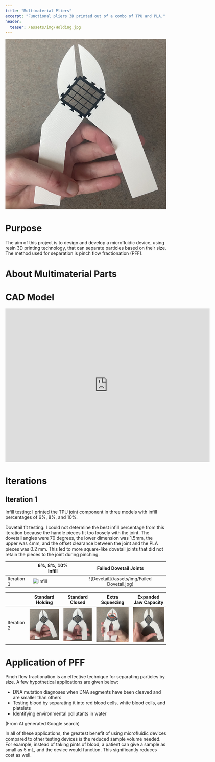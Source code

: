 ```yaml
---
title: "Multimaterial Pliers"
excerpt: "Functional pliers 3D printed out of a combo of TPU and PLA."
header:
  teaser: /assets/img/Holding.jpg
---
```

![Iteration1](/assets/img/Holding.jpg)   

# Purpose

The aim of this project is to design and develop a microfluidic device, using resin 3D printing technology, that can separate particles based on their size. The method used for separation is pinch flow fractionation (PFF).


# About Multimaterial Parts




# CAD Model
<iframe src="https://vanderbilt643.autodesk360.com/shares/public/SH286ddQT78850c0d8a4c3ec97dd392138ce?mode=embed" width="640" height="480" allowfullscreen="true" webkitallowfullscreen="true" mozallowfullscreen="true"  frameborder="0"></iframe>

# Iterations

## Iteration 1

Infill testing: I printed the TPU joint component in three models with infill percentages of 6%, 8%, and 10%.

Dovetail fit testing: I could not determine the best infill percentage from this iteration because the handle pieces fit too loosely with the joint. The dovetail angles were 70 degrees, the lower dimension was 1.5mm, the upper was 4mm, and the offset clearance between the joint and the PLA pieces was 0.2 mm. This led to more square-like dovetail joints that did not retain the pieces to the joint during pinching.


|               | 6%, 8%, 10% Infill                | Failed Dovetail Joints                     |
| --------------|-----------------------------------|:------------------------------------------:|
| Iteration 1   | ![Infill](/assets/img/Infill.jpg) |![Dovetail](/assets/img/Failed Dovetail.jpg)|

|             | Standard Holding         | Standard Closed         | Extra Squeezing             | Expanded Jaw Capacity     |
| ------------|--------------------------|-------------------------|-----------------------------|:-------------------------:|
| Iteration 2 |![Hold](/assets/img/Holding.jpg) |![Close](/assets/img/Closed.jpg) |![Squeeze](/assets/img/ExtraClosed.jpg)|![Open](/assets/img/ExtraOpen.jpg)|



# Application of PFF
Pinch flow fractionation is an effective technique for separating particles by size. A few hypothetical applications are given below:
- DNA mutation diagnoses when DNA segments have been cleaved and are smaller than others
- Testing blood by separating it into red blood cells, white blood cells, and platelets
- Identifying environmental pollutants in water

(From AI generated Google search)

In all of these applications, the greatest benefit of using microfluidic devices compared to other testing devices is the reduced sample volume needed. For example, instead of taking pints of blood, a patient can give a sample as small as 5 mL, and the device would function. This significantly reduces cost as well.


